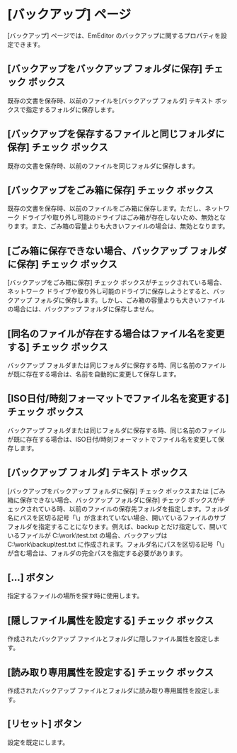 # \[バックアップ\] ページ

\[バックアップ\] ページでは、EmEditor のバックアップに関するプロパティを設定できます。

## \[バックアップをバックアップ フォルダに保存\] チェック ボックス

既存の文書を保存時、以前のファイルを\[バックアップ フォルダ\] テキスト ボックスで指定するフォルダに保存します。

## \[バックアップを保存するファイルと同じフォルダに保存\] チェック ボックス

既存の文書を保存時、以前のファイルを同じフォルダに保存します。

## \[バックアップをごみ箱に保存\] チェック ボックス

既存の文書を保存時、以前のファイルをごみ箱に保存します。ただし、ネットワーク
ドライブや取り外し可能のドライブはごみ箱が存在しないため、無効となります。また、ごみ箱の容量よりも大きいファイルの場合は、無効となります。

## \[ごみ箱に保存できない場合、バックアップ フォルダに保存\] チェック ボックス

\[バックアップをごみ箱に保存\] チェック ボックスがチェックされている場合、ネットワーク
ドライブや取り外し可能のドライブに保存しようとすると、バックアップ フォルダに保存します。しかし、ごみ箱の容量よりも大きいファイルの場合には、バックアップ
フォルダに保存しません。

## \[同名のファイルが存在する場合はファイル名を変更する\] チェック ボックス

バックアップ フォルダまたは同じフォルダに保存する時、同じ名前のファイルが既に存在する場合は、名前を自動的に変更して保存します。

## \[ISO日付/時刻フォーマットでファイル名を変更する\] チェック ボックス

バックアップ フォルダまたは同じフォルダに保存する時、同じ名前のファイルが既に存在する場合は、ISO日付/時刻フォーマットでファイル名を変更して保存します。

## \[バックアップ フォルダ\] テキスト ボックス

\[バックアップをバックアップ フォルダに保存\] チェック ボックスまたは
\[ごみ箱に保存できない場合、バックアップ フォルダに保存\] チェック ボックスがチェックされている時、以前のファイルの保存先フォルダを指定します。フォルダ名にパスを区切る記号「\\」が含まれていない場合、開いているファイルのサブ
フォルダを指定することになります。例えば、backup とだけ指定して、開いているファイルが C:\\work\\test.txt の場合、バックアップは
C:\\work\\backup\\test.txt に作成されます。フォルダ名にパスを区切る記号「\\」が含む場合は、フォルダの完全パスを指定する必要があります。

## \[...\] ボタン

指定するファイルの場所を探す時に使用します。

## \[隠しファイル属性を設定する\] チェック ボックス

作成されたバックアップ ファイルとフォルダに隠しファイル属性を設定します。

## \[読み取り専用属性を設定する\] チェック ボックス

作成されたバックアップ ファイルとフォルダに読み取り専用属性を設定します。

## \[リセット\] ボタン

設定を既定にします。

